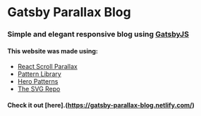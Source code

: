 # Gatsby Parallax Blog  
### Simple and elegant responsive blog using [GatsbyJS](www.gatsbyjs.org)
#### This website was made using:  

* [React Scroll Parallax](https://jscottsmith.github.io/react-scroll-parallax-examples/examples/parallax-example/)
* [Pattern Library](http://thepatternlibrary.com/)
* [Hero Patterns](https://www.heropatterns.com/)
* [The SVG Repo](https://www.svgrepo.com/)

#### Check it out [here].(https://gatsby-parallax-blog.netlify.com/)
